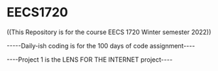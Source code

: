 # EECS1720
((This Repository is for the course EECS 1720 Winter semester 2022))

-----Daily-ish coding is for the 100 days of code assignment----

----Project 1 is the LENS FOR THE INTERNET project----


